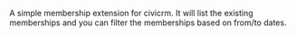 A simple membership extension for civicrm. It will list the existing memberships and you can filter the memberships based on from/to dates.
